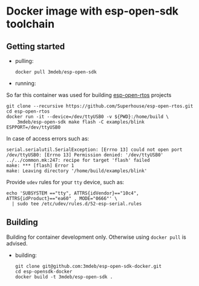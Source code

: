 Docker image with esp-open-sdk toolchain
=========================================

## Getting started

* pulling:

  ```
  docker pull 3mdeb/esp-open-sdk
  ```

* running:

So far this container was used for building
[esp-open-rtos](https://github.com/SuperHouse/esp-open-rtos) projects

  ```
  git clone --recursive https://github.com/Superhouse/esp-open-rtos.git
  cd esp-open-rtos
  docker run -it --device=/dev/ttyUSB0 -v ${PWD}:/home/build \
      3mdeb/esp-open-sdk make flash -C examples/blink ESPPORT=/dev/ttyUSB0
  ```

In case of access errors such as:

  ```
  serial.serialutil.SerialException: [Errno 13] could not open port /dev/ttyUSB0: [Errno 13] Permission denied: '/dev/ttyUSB0'
  ../../common.mk:247: recipe for target 'flash' failed
  make: *** [flash] Error 1
  make: Leaving directory '/home/build/examples/blink'
  ```

Provide `udev` rules for your `tty` device, such as:

  ```
  echo 'SUBSYSTEM =="tty", ATTRS{idVendor}=="10c4", ATTRS{idProduct}=="ea60" , MODE="0666"' \
    | sudo tee /etc/udev/rules.d/52-esp-serial.rules
  ```

## Building

Building for container development only. Otherwise using `docker pull` is
advised.

* building:

  ```
  git clone git@github.com:3mdeb/esp-open-sdk-docker.git
  cd esp-opensdk-docker
  docker build -t 3mdeb/esp-open-sdk .
  ```

